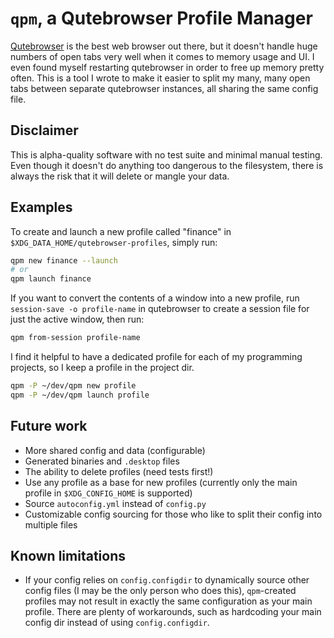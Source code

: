 # `qpm`, a Qutebrowser Profile Manager

[Qutebrowser](https://github.com/qutebrowser/qutebrowser) is the best web
browser out there, but it doesn't handle huge numbers of open tabs very well
when it comes to memory usage and UI. I even found myself restarting qutebrowser
in order to free up memory pretty often. This is a tool I wrote to make it
easier to split my many, many open tabs between separate qutebrowser instances,
all sharing the same config file.

## Disclaimer
This is alpha-quality software with no test suite and minimal manual testing.
Even though it doesn't do anything too dangerous to the filesystem, there is
always the risk that it will delete or mangle your data.

## Examples

To create and launch a new profile called "finance" in
`$XDG_DATA_HOME/qutebrowser-profiles`, simply run:
```bash
qpm new finance --launch
# or
qpm launch finance
```

If you want to convert the contents of a window into a new profile, run
`session-save -o profile-name` in qutebrowser to create a session file for just
the active window, then run:
```bash
qpm from-session profile-name
```

I find it helpful to have a dedicated profile for each of my programming
projects, so I keep a profile in the project dir.
```bash
qpm -P ~/dev/qpm new profile
qpm -P ~/dev/qpm launch profile
```

## Future work
- More shared config and data (configurable)
- Generated binaries and `.desktop` files
- The ability to delete profiles (need tests first!)
- Use any profile as a base for new profiles (currently only the main profile in
  `$XDG_CONFIG_HOME` is supported)
- Source `autoconfig.yml` instead of `config.py`
- Customizable config sourcing for those who like to split their config into
  multiple files

## Known limitations
- If your config relies on `config.configdir` to dynamically source other config
  files (I may be the only person who does this), `qpm`-created profiles may not
  result in exactly the same configuration as your main profile. There are
  plenty of workarounds, such as hardcoding your main config dir instead of
  using `config.configdir`.

